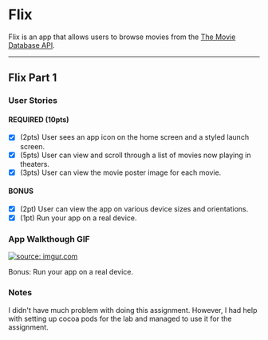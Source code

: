 # Flix

Flix is an app that allows users to browse movies from the [The Movie Database API](http://docs.themoviedb.apiary.io/#).

---

## Flix Part 1

### User Stories

#### REQUIRED (10pts)
- [x] (2pts) User sees an app icon on the home screen and a styled launch screen.
- [x] (5pts) User can view and scroll through a list of movies now playing in theaters.
- [x] (3pts) User can view the movie poster image for each movie.

#### BONUS
- [x] (2pt) User can view the app on various device sizes and orientations.
- [x] (1pt) Run your app on a real device.

### App Walkthough GIF

<a href="https://imgur.com/bPJqM6O"><img src="https://i.imgur.com/bPJqM6O.mp4" title="source: imgur.com" /></a>

Bonus: Run your app on a real device.

### Notes
I didn't have much problem with doing this assignment. However, I had help with setting up cocoa pods for the lab and managed to use it for the assignment.
